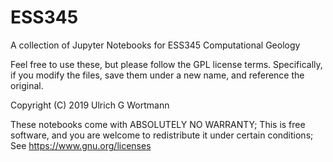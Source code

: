 # ESS345
A collection of Jupyter Notebooks for ESS345 Computational Geology

Feel free to use these, but please follow the GPL license
terms. Specifically, if you modify the files, save them under a new
name, and reference the original.

Copyright (C) 2019 Ulrich G Wortmann 

These notebooks come with ABSOLUTELY NO WARRANTY; This is free
software, and you are welcome to redistribute it under certain
conditions; See https://www.gnu.org/licenses
